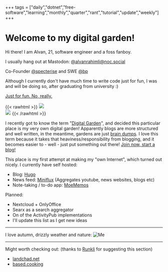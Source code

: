 +++
tags = ["daily","dotnet","free-software","learning","monthly","quarter","rant","tutorial","update","weekly"]
+++

# Welcome to my digital garden!

Hi there! I am Alvan, 21, software engineer and a foss fanboy.

I usually hang out at Mastodon: [@alvanrahimli@noc.social](https://noc.social/@alvanrahimli)

Co-Founder [@specterise](https://specterise.com) and SWE [@bp](https://bp.com)

Although I currently don't have much time to write code just for fun, I was and will be doing so, after graduating from university :) 

[Just for fun. No, really.](https://justforfunnoreally.dev/)

{{< rawhtml >}}
<a href="https://yesterweb.org/no-to-web3/" target="_blank"><img style="border:1px solid white;" src="https://auzziejay.com/images/noweb32.gif"></a><br>
<a href="https://edleeman.co.uk/cookie-zero" target="_blank"><img style="border:1px solid white;" src="https://edleeman.co.uk/images/cookiezero.svg"></a>
{{< /rawhtml >}}

I recently got to know the term "[Digital Garden](https://maggieappleton.com/garden-history)", and decided this particular place is my very own digital garden! Apparently blogs are more structured and well written, in the meantime, gardens are just [brain dumps](https://bt.ht/dump). I love this term because it takes that heaviness/responsibility from blogging, and it becomes easier to - well - just put something out there! [Join now, start a blog!](https://manuelmoreale.com/how-to-start-a-successful-blog)

This place is my first attempt at making my "own Internet", which turned out nicely. I currently have self hosted:

- Blog: [Hugo](https://gohugo.io)
- News feed: [Miniflux](https://miniflux.app/) (Aggregates youtube, news websites, blogs etc)
- Note-taking / to-do app: [MoeMemos](https://github.com/mudkipme/MoeMemos)

Planned:
- Nextcloud + OnlyOffice
- Searx as a search aggregator
- On of the ActivityPub implementations
- I'll update this list as I get new ideas

___

I love autumn, drizzly weather and nature:
![Me](/images/me-yellow.jpeg "Me, smiling, because I love autumn, drizzly weather and nature")

___

Might worth checking out: (thanks to [Runkli](https://runkli.xyz/) for suggesting this section)
- [landchad.net](https://landchad.net)
- [based.cooking](https://based.cooking)

